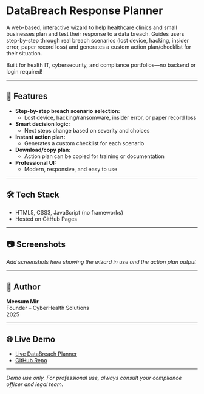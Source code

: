 # DataBreach Response Planner

A web-based, interactive wizard to help healthcare clinics and small businesses plan and test their response to a data breach. Guides users step-by-step through real breach scenarios (lost device, hacking, insider error, paper record loss) and generates a custom action plan/checklist for their situation.

Built for health IT, cybersecurity, and compliance portfolios—no backend or login required!

---

## 🚦 Features

- **Step-by-step breach scenario selection:**  
  - Lost device, hacking/ransomware, insider error, or paper record loss
- **Smart decision logic:**  
  - Next steps change based on severity and choices
- **Instant action plan:**  
  - Generates a custom checklist for each scenario
- **Download/copy plan:**  
  - Action plan can be copied for training or documentation
- **Professional UI:**  
  - Modern, responsive, and easy to use

---

## 🛠️ Tech Stack

- HTML5, CSS3, JavaScript (no frameworks)
- Hosted on GitHub Pages

---

## 📷 Screenshots

*Add screenshots here showing the wizard in use and the action plan output*

---

## 👤 Author

**Meesum Mir**  
Founder – CyberHealth Solutions  
2025

---

## 🌐 Live Demo

- [Live DataBreach Planner](http://breachplanner.cyberhealth-solutions.com)
- [GitHub Repo](https://github.com/meesummeer/breach-response-planner)

---

*Demo use only. For professional use, always consult your compliance officer and legal team.*
